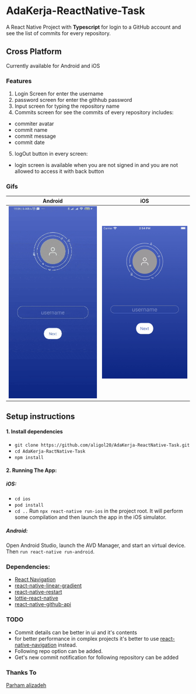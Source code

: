 # AdaKerja-ReactNative-Task
A React Native Project with **Typescript** for login to a GitHub account and see the list of commits for every repository.

## Cross Platform
Currently available for Android and iOS

### Features

1. Login Screen for enter the username
2. password screen for enter the githhub password
3. Input screen for typing the repository name
4. Commits screen for see the commits of every repository includes:
 - commiter avatar
 - commit name
 - commit message
 - commit date
5. logOut button in every screen:
 - login screen is available when you are not signed in and you are not allowed to access it with back button
 
### Gifs
Android             |  iOS
:-------------------------:|:-------------------------:
<img src="https://github.com/aligol20/AdaKerja-ReactNative-Task/blob/master/android-app.gif" width="300">  |  <img src="https://github.com/aligol20/AdaKerja-ReactNative-Task/blob/master/ios-app.gif" width="300">

## Setup instructions

#### 1. Install dependencies
- `git clone https://github.com/aligol20/AdaKerja-ReactNative-Task.git`
- `cd AdaKerja-RactNative-Task`
- `npm install`


#### 2. Running The App:
 ##### iOS:
 - `cd ios`
 - `pod install`
 - `cd ..`
 Run `npx react-native run-ios` in the project root. It will perform some compilation and then launch the app in the iOS simulator.
 ##### Android:
 Open Android Studio, launch the AVD Manager, and start an virtual device. Then `run react-native run-android`. 

### Dependencies:
* [React Navigation](http://reactnavigation.org)
* [react-native-linear-gradient](https://github.com/react-native-community/react-native-linear-gradient)
* [react-native-restart](https://github.com/avishayil/react-native-restart)
* [lottie-react-native](https://github.com/react-native-community/lottie-react-native)
* [react-native-github-api](https://github.com/brunolemos/react-native-github-api)

### TODO
* Commit details can be better in ui and it's contents
* for better performance in complex projects it's better to use [react-native-navigation](https://github.com/wix/react-native-navigation) instead.
* Following repo option can be added.
* Get's new commit notification for following repository can be added

### Thanks To
[Parham alizadeh](prhmma@gmail.com)



